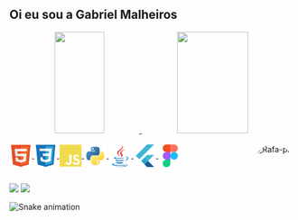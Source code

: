 ## Oi eu sou a Gabriel Malheiros
<div align="center">
  <a href="https://github.com/GabrielMalheiros01">
  <img height="180em" width="42%" src="https://github-readme-stats.vercel.app/api?username=GabrielMalheiros01&show_icons=true&theme=dark&include_all_commits=true&count_private=true"/>
  <img height="180em" width="50%" src="https://github-readme-stats.vercel.app/api/top-langs/?username=GabrielMalheiros01&layout=compact&langs_count=7&theme=dark"/>
</div>
<div style="display: inline_block"><br>
<img align="center" alt="Bill-HTML" height="40" width="40" src="https://raw.githubusercontent.com/devicons/devicon/master/icons/html5/html5-original.svg">
<img align="center" alt="Bill-CSS" height="40" width="40" src="https://raw.githubusercontent.com/devicons/devicon/master/icons/css3/css3-original.svg">
<img align="center" alt="Bill-Js" height="40" width="40" src="https://raw.githubusercontent.com/devicons/devicon/master/icons/javascript/javascript-plain.svg">
<img align="center" alt="Bill-Python" height="40" width="40" src="https://raw.githubusercontent.com/devicons/devicon/master/icons/python/python-original.svg">
<img align="center" alt="Bill-Java" height="40" width="40" src="https://github.com/devicons/devicon/blob/master/icons/java/java-original.svg">
<img align="center" alt="Bill-Flutter" height="40" width="40" src="https://github.com/devicons/devicon/blob/master/icons/flutter/flutter-original.svg">
<img align="center" alt="Bil-Figma" height="40" width="40" src="https://github.com/devicons/devicon/blob/master/icons/figma/figma-original.svg">
<img align="right" alt="Rafa-pic" height="200" style="border-radius:50px;" src="https://cdn.discordapp.com/attachments/983120704360837180/1020310824797085838/unknown.png?width=676&height=676">
</div>
  
  ##
 
<div> 

<a href="https://instagram.com/_gabrielmf" target="_blank"><img src="https://img.shields.io/badge/-Instagram-%23E4405F?style=for-the-badge&logo=instagram&logoColor=white" target="_blank"></a>
<a href = "mailto:gmalheiros.m@gmail.com"><img src="https://img.shields.io/badge/-Gmail-%23333?style=for-the-badge&logo=gmail&logoColor=white" target="_blank"></a>
  
   ![Snake animation](https://github.com/GabrielMalheiros01/GabrielMalheiros01/blob/output/github-contribution-grid-snake.svg)
</div>

